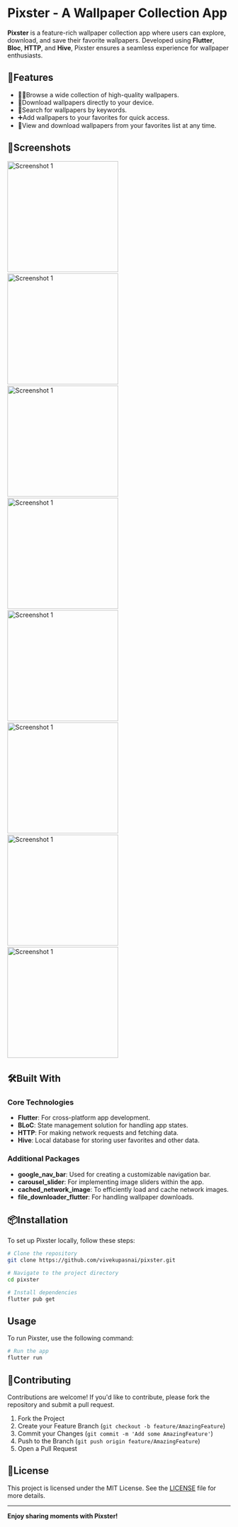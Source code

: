 # Pixster - A Wallpaper Collection App

**Pixster** is a feature-rich wallpaper collection app where users can explore, download, and save their favorite wallpapers. Developed using **Flutter**, **Bloc**, **HTTP**, and **Hive**, Pixster ensures a seamless experience for wallpaper enthusiasts.


## 📱Features

- 🧑‍💻Browse a wide collection of high-quality wallpapers.
- 📩Download wallpapers directly to your device.
- 🔎Search for wallpapers by keywords.
- ➕Add wallpapers to your favorites for quick access.
- 🙈View and download wallpapers from your favorites list at any time.

## 🎨Screenshots
<img src="https://github.com/user-attachments/assets/f68db074-4fc1-46bc-b71e-1a89bffddd7b" alt="Screenshot 1" width="250"/>
&nbsp
&nbsp
&nbsp

<img src="https://github.com/user-attachments/assets/29aa1547-618a-46ab-998b-3e7c7a76b4cb" alt="Screenshot 1" width="250"/>
&nbsp
&nbsp
&nbsp


<img src="https://github.com/user-attachments/assets/c001d846-c882-4995-a57f-95b8253606f5" alt="Screenshot 1" width="250"/>
&nbsp
&nbsp
&nbsp


<img src="https://github.com/user-attachments/assets/c10741ef-19c4-45c4-b027-ded2cb6ee6ab" alt="Screenshot 1" width="250"/>
&nbsp
&nbsp
&nbsp


<img src="https://github.com/user-attachments/assets/fffd5b9f-ba5e-4028-b1ee-1829422cb973" alt="Screenshot 1" width="250"/>
&nbsp
&nbsp
&nbsp


<img src="https://github.com/user-attachments/assets/8f922531-cf5d-47c3-b0fd-2eec351e8175" alt="Screenshot 1" width="250"/>
&nbsp
&nbsp
&nbsp


<img src="https://github.com/user-attachments/assets/a782fda6-89f8-452b-866d-e033375e7c15" alt="Screenshot 1" width="250"/>
&nbsp
&nbsp
&nbsp


<img src="https://github.com/user-attachments/assets/14aa48ec-fe8d-469b-a581-11f797266208" alt="Screenshot 1" width="250"/>
&nbsp
&nbsp
&nbsp

## 🛠️Built With

### Core Technologies

- **Flutter**: For cross-platform app development.
- **BLoC**: State management solution for handling app states.
- **HTTP**: For making network requests and fetching data.
- **Hive**: Local database for storing user favorites and other data.

### Additional Packages

- **google\_nav\_bar**: Used for creating a customizable navigation bar.
- **carousel\_slider**: For implementing image sliders within the app.
- **cached\_network\_image**: To efficiently load and cache network images.
- **file\_downloader\_flutter**: For handling wallpaper downloads.

## 📦Installation

To set up Pixster locally, follow these steps:

```bash
# Clone the repository
git clone https://github.com/vivekupasnai/pixster.git

# Navigate to the project directory
cd pixster

# Install dependencies
flutter pub get
```

## Usage

To run Pixster, use the following command:

```bash
# Run the app
flutter run
```


## 🤝Contributing

Contributions are welcome! If you'd like to contribute, please fork the repository and submit a pull request.

1. Fork the Project
2. Create your Feature Branch (`git checkout -b feature/AmazingFeature`)
3. Commit your Changes (`git commit -m 'Add some AmazingFeature'`)
4. Push to the Branch (`git push origin feature/AmazingFeature`)
5. Open a Pull Request

## 🔐License

This project is licensed under the MIT License. See the [LICENSE](LICENSE) file for more details.

---
**Enjoy sharing moments with Pixster!**

